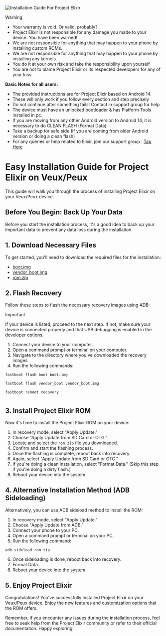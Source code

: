 ![Installation Guide For Project Elixir](https://i.imgur.com/42LxtAl.png "Installation")

> [!Warning]
> * Your warranty is void. Or valid, probably?
> * Project Elixir is not responsible for any damage you made to your device. You have been warned!
> * We are not responsible for anything that may happen to your phone by installing custom ROMs.
> * We are not responsible for anything that may happen to your phone by installing any kernels.
> * You do it at your own risk and take the responsibility upon yourself
> * You are not to blame Project Elixir or its respected developers for any of your loss.
>
> **Basic Notes for all users:**  
> * The provided instructions are for Project Elixir based on Android 14.
> * These will only work if you follow every section and step precisely
> * Do not continue after something fails! Contact in support group for help
> * The device must have an unlocked bootloader & has Platform Tools installed in pc.
> * If you are moving from any other Android version to Android 14, it is necessary to do CLEAN FLASH (Format Data)
> * Take a backup for safe side (If you are coming from older Android version or doing a clean flash)
> * For any queries or help related to Elixir, join our support group : [Tap Here](https://telegram.me/Elixir_Discussion)  

# Easy Installation Guide for Project Elixir on Veux/Peux

This guide will walk you through the process of installing Project Elixir on your Veux/Peux device.

## Before You Begin: Back Up Your Data
Before you start the installation process, it's a good idea to back up your important data to prevent any data loss during the installation.

## 1. Download Necessary Files
To get started, you'll need to download the required files for the installation:

- [boot.img](https://www.pling.com/p/2127492/)
- [vendor_boot.img](https://www.pling.com/p/2127492/)
- [rom.zip](https://www.pling.com/p/1879508/)

## 2. Flash Recovery
Follow these steps to flash the necessary recovery images using ADB:

> [!Important]
> If your device is listed, proceed to the next step. If not, make sure your device is connected properly and that USB debugging is enabled in the developer options.

1. Connect your device to your computer.
2. Open a command prompt or terminal on your computer.
3. Navigate to the directory where you've downloaded the recovery images.
4. Run the following commands:
```
fastboot flash boot boot.img
```
```
fastboot flash vendor_boot vendor_boot.img
```
```
fastboot reboot recovery
```

#
## 3. Install Project Elixir ROM
Now it's time to install the Project Elixir ROM on your device:

1. In recovery mode, select "Apply Update."
2. Choose "Apply Update from SD Card or OTG."
3. Locate and select the `rom.zip` file you downloaded.
4. Confirm and start the flashing process.
5. Once the flashing is complete, reboot back into recovery.
6. Again, select "Apply Update from SD Card or OTG."
7. If you're doing a clean installation, select "Format Data." (Skip this step if you're doing a dirty flash.)
8. Reboot your device into the system.

## 4. Alternative Installation Method (ADB Sideloading)
Alternatively, you can use ADB sideload method to install the ROM:

1. In recovery mode, select "Apply Update."
2. Choose "Apply Update from ADB."
3. Connect your phone to your PC.
4. Open a command prompt or terminal on your PC.
5. Run the following command:
```
adb sideload rom.zip
```

6. Once sideloading is done, reboot back into recovery.
7. Format Data.
8. Reboot your device into the system.

## 5. Enjoy Project Elixir
Congratulations! You've successfully installed Project Elixir on your Veux/Peux device. Enjoy the new features and customization options that the ROM offers.

Remember, if you encounter any issues during the installation process, feel free to seek help from the Project Elixir community or refer to their official documentation. Happy exploring!
